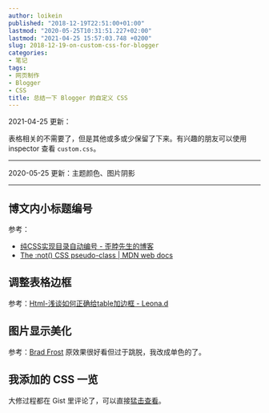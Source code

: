 ```yaml
---
author: loikein
published: "2018-12-19T22:51:00+01:00"
lastmod: "2020-05-25T10:31:51.227+02:00"
lastmod: "2021-04-25 15:57:03.748 +0200"
slug: 2018-12-19-on-custom-css-for-blogger
categories:
- 笔记
tags:
- 网页制作
- Blogger
- CSS
title: 总结一下 Blogger 的自定义 CSS
---
```


2021-04-25 更新：

表格相关的不需要了，但是其他或多或少保留了下来。有兴趣的朋友可以使用 inspector 查看 `custom.css`。

***

2020-05-25 更新：主题颜色、图片阴影

***

<!-- 代码高亮的思考及实践过程写在[这篇博文](https://loikein.blogspot.com/2018/09/blog-post.html)里了。  
 -->

## 博文内小标题编号

参考：  

-   [纯CSS实现目录自动编号 -
    歪脖先生的博客](https://blog.csdn.net/ixygj197875/article/details/79391744)
-   [The :not() CSS pseudo-class | MDN web
    docs](https://developer.mozilla.org/en-US/docs/Web/CSS/:not)

## 调整表格边框

参考：[Html-浅谈如何正确给table加边框 -
Leona.d](https://www.cnblogs.com/leona-d/p/6125896.html)  

## 图片显示美化

参考：[Brad Frost](https://bradfrost.com/web/)
原效果很好看但过于跳脱，我改成单色的了。  

## 我添加的 CSS 一览

大修过程都在 Gist
里评论了，可以直接[猛击查看](https://gist.github.com/loikein/7b2a4f7d98d366a732dafd755b5248ff)。
